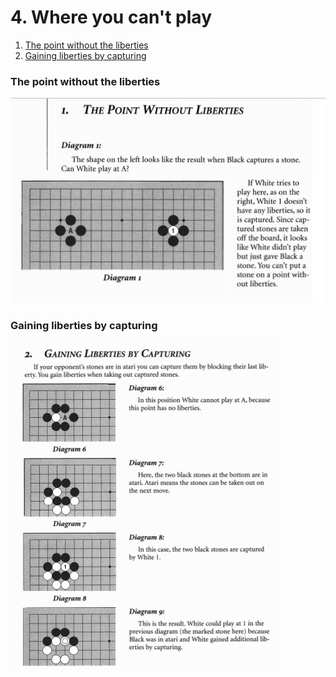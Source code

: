 # 4. Where you can't play

1. [The point without the liberties](4.-where-you-cant-play.md#the-point-without-the-liberties)
2. [Gaining liberties by capturing](4.-where-you-cant-play.md#gaining-liberties-by-capturing)

### The point without the liberties

![](../../.gitbook/assets/image%20%2820%29.png)

### Gaining liberties by capturing

![](../../.gitbook/assets/image%20%2817%29.png)



